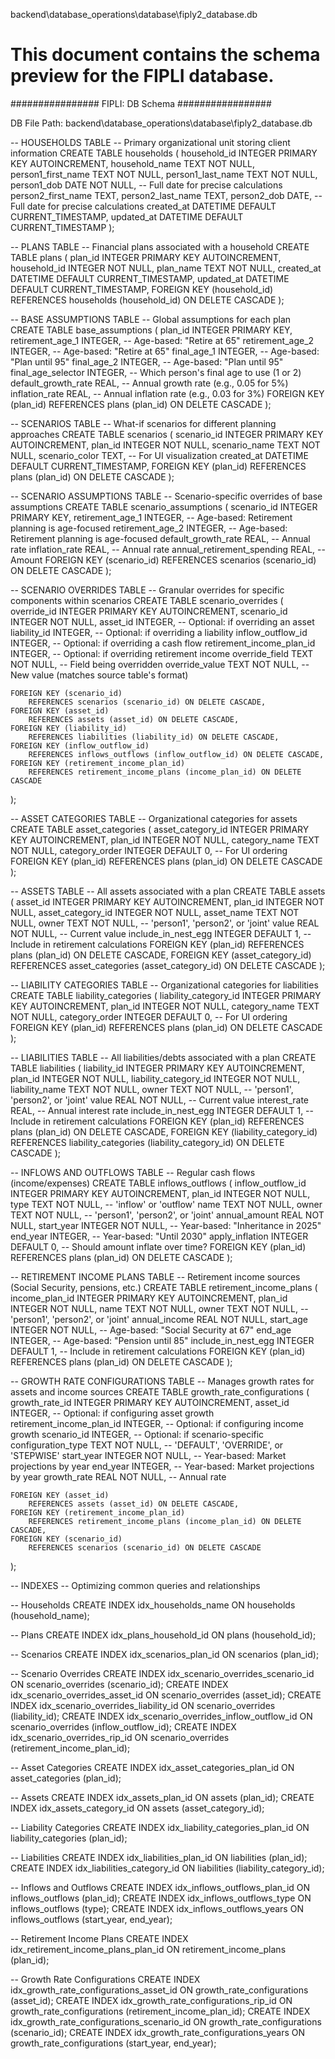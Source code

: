 backend\database_operations\database\fiply2_database.db

# This document contains the schema preview for the FIPLI database.

################ FIPLI: DB Schema #################

DB File Path: backend\database_operations\database\fiply2_database.db


-- HOUSEHOLDS TABLE
-- Primary organizational unit storing client information
CREATE TABLE households (
    household_id INTEGER PRIMARY KEY AUTOINCREMENT,
    household_name TEXT NOT NULL,
    person1_first_name TEXT NOT NULL,
    person1_last_name TEXT NOT NULL,
    person1_dob DATE NOT NULL,                      -- Full date for precise calculations
    person2_first_name TEXT,
    person2_last_name TEXT,
    person2_dob DATE,                               -- Full date for precise calculations
    created_at DATETIME DEFAULT CURRENT_TIMESTAMP,
    updated_at DATETIME DEFAULT CURRENT_TIMESTAMP
);

-- PLANS TABLE
-- Financial plans associated with a household
CREATE TABLE plans (
    plan_id INTEGER PRIMARY KEY AUTOINCREMENT,
    household_id INTEGER NOT NULL,
    plan_name TEXT NOT NULL,
    created_at DATETIME DEFAULT CURRENT_TIMESTAMP,
    updated_at DATETIME DEFAULT CURRENT_TIMESTAMP,
    FOREIGN KEY (household_id) REFERENCES households (household_id) ON DELETE CASCADE
);

-- BASE ASSUMPTIONS TABLE
-- Global assumptions for each plan
CREATE TABLE base_assumptions (
    plan_id INTEGER PRIMARY KEY,
    retirement_age_1 INTEGER,                       -- Age-based: "Retire at 65"
    retirement_age_2 INTEGER,                       -- Age-based: "Retire at 65"
    final_age_1 INTEGER,                           -- Age-based: "Plan until 95"
    final_age_2 INTEGER,                           -- Age-based: "Plan until 95"
    final_age_selector INTEGER,                     -- Which person's final age to use (1 or 2)
    default_growth_rate REAL,                      -- Annual growth rate (e.g., 0.05 for 5%)
    inflation_rate REAL,                           -- Annual inflation rate (e.g., 0.03 for 3%)
    FOREIGN KEY (plan_id) REFERENCES plans (plan_id) ON DELETE CASCADE
);

-- SCENARIOS TABLE
-- What-if scenarios for different planning approaches
CREATE TABLE scenarios (
    scenario_id INTEGER PRIMARY KEY AUTOINCREMENT,
    plan_id INTEGER NOT NULL,
    scenario_name TEXT NOT NULL,
    scenario_color TEXT,                            -- For UI visualization
    created_at DATETIME DEFAULT CURRENT_TIMESTAMP,
    FOREIGN KEY (plan_id) REFERENCES plans (plan_id) ON DELETE CASCADE
);

-- SCENARIO ASSUMPTIONS TABLE
-- Scenario-specific overrides of base assumptions
CREATE TABLE scenario_assumptions (
    scenario_id INTEGER PRIMARY KEY,
    retirement_age_1 INTEGER,                       -- Age-based: Retirement planning is age-focused
    retirement_age_2 INTEGER,                       -- Age-based: Retirement planning is age-focused
    default_growth_rate REAL,                      -- Annual rate
    inflation_rate REAL,                           -- Annual rate
    annual_retirement_spending REAL,                -- Amount
    FOREIGN KEY (scenario_id) REFERENCES scenarios (scenario_id) ON DELETE CASCADE
);

-- SCENARIO OVERRIDES TABLE
-- Granular overrides for specific components within scenarios
CREATE TABLE scenario_overrides (
    override_id INTEGER PRIMARY KEY AUTOINCREMENT,
    scenario_id INTEGER NOT NULL,
    asset_id INTEGER,                               -- Optional: if overriding an asset
    liability_id INTEGER,                           -- Optional: if overriding a liability
    inflow_outflow_id INTEGER,                      -- Optional: if overriding a cash flow
    retirement_income_plan_id INTEGER,              -- Optional: if overriding retirement income
    override_field TEXT NOT NULL,                   -- Field being overridden
    override_value TEXT NOT NULL,                   -- New value (matches source table's format)
    
    FOREIGN KEY (scenario_id) 
        REFERENCES scenarios (scenario_id) ON DELETE CASCADE,
    FOREIGN KEY (asset_id) 
        REFERENCES assets (asset_id) ON DELETE CASCADE,
    FOREIGN KEY (liability_id) 
        REFERENCES liabilities (liability_id) ON DELETE CASCADE,
    FOREIGN KEY (inflow_outflow_id) 
        REFERENCES inflows_outflows (inflow_outflow_id) ON DELETE CASCADE,
    FOREIGN KEY (retirement_income_plan_id)
        REFERENCES retirement_income_plans (income_plan_id) ON DELETE CASCADE
);

-- ASSET CATEGORIES TABLE
-- Organizational categories for assets
CREATE TABLE asset_categories (
    asset_category_id INTEGER PRIMARY KEY AUTOINCREMENT,
    plan_id INTEGER NOT NULL,
    category_name TEXT NOT NULL,
    category_order INTEGER DEFAULT 0,               -- For UI ordering
    FOREIGN KEY (plan_id) REFERENCES plans (plan_id) ON DELETE CASCADE
);

-- ASSETS TABLE
-- All assets associated with a plan
CREATE TABLE assets (
    asset_id INTEGER PRIMARY KEY AUTOINCREMENT,
    plan_id INTEGER NOT NULL,
    asset_category_id INTEGER NOT NULL,
    asset_name TEXT NOT NULL,
    owner TEXT NOT NULL,                           -- 'person1', 'person2', or 'joint'
    value REAL NOT NULL,                          -- Current value
    include_in_nest_egg INTEGER DEFAULT 1,        -- Include in retirement calculations
    FOREIGN KEY (plan_id) REFERENCES plans (plan_id) ON DELETE CASCADE,
    FOREIGN KEY (asset_category_id) REFERENCES asset_categories (asset_category_id) ON DELETE CASCADE
);

-- LIABILITY CATEGORIES TABLE
-- Organizational categories for liabilities
CREATE TABLE liability_categories (
    liability_category_id INTEGER PRIMARY KEY AUTOINCREMENT,
    plan_id INTEGER NOT NULL,
    category_name TEXT NOT NULL,
    category_order INTEGER DEFAULT 0,               -- For UI ordering
    FOREIGN KEY (plan_id) REFERENCES plans (plan_id) ON DELETE CASCADE
);

-- LIABILITIES TABLE
-- All liabilities/debts associated with a plan
CREATE TABLE liabilities (
    liability_id INTEGER PRIMARY KEY AUTOINCREMENT,
    plan_id INTEGER NOT NULL,
    liability_category_id INTEGER NOT NULL,
    liability_name TEXT NOT NULL,
    owner TEXT NOT NULL,                           -- 'person1', 'person2', or 'joint'
    value REAL NOT NULL,                          -- Current value
    interest_rate REAL,                           -- Annual interest rate
    include_in_nest_egg INTEGER DEFAULT 1,        -- Include in retirement calculations
    FOREIGN KEY (plan_id) REFERENCES plans (plan_id) ON DELETE CASCADE,
    FOREIGN KEY (liability_category_id) REFERENCES liability_categories (liability_category_id) ON DELETE CASCADE
);

-- INFLOWS AND OUTFLOWS TABLE
-- Regular cash flows (income/expenses)
CREATE TABLE inflows_outflows (
    inflow_outflow_id INTEGER PRIMARY KEY AUTOINCREMENT,
    plan_id INTEGER NOT NULL,
    type TEXT NOT NULL,                           -- 'inflow' or 'outflow'
    name TEXT NOT NULL,
    owner TEXT NOT NULL,                          -- 'person1', 'person2', or 'joint'
    annual_amount REAL NOT NULL,
    start_year INTEGER NOT NULL,                  -- Year-based: "Inheritance in 2025"
    end_year INTEGER,                             -- Year-based: "Until 2030"
    apply_inflation INTEGER DEFAULT 0,            -- Should amount inflate over time?
    FOREIGN KEY (plan_id) REFERENCES plans (plan_id) ON DELETE CASCADE
);

-- RETIREMENT INCOME PLANS TABLE
-- Retirement income sources (Social Security, pensions, etc.)
CREATE TABLE retirement_income_plans (
    income_plan_id INTEGER PRIMARY KEY AUTOINCREMENT,
    plan_id INTEGER NOT NULL,
    name TEXT NOT NULL,
    owner TEXT NOT NULL,                          -- 'person1', 'person2', or 'joint'
    annual_income REAL NOT NULL,
    start_age INTEGER NOT NULL,                   -- Age-based: "Social Security at 67"
    end_age INTEGER,                              -- Age-based: "Pension until 85"
    include_in_nest_egg INTEGER DEFAULT 1,        -- Include in retirement calculations
    FOREIGN KEY (plan_id) REFERENCES plans (plan_id) ON DELETE CASCADE
);

-- GROWTH RATE CONFIGURATIONS TABLE
-- Manages growth rates for assets and income sources
CREATE TABLE growth_rate_configurations (
    growth_rate_id INTEGER PRIMARY KEY AUTOINCREMENT,
    asset_id INTEGER,                               -- Optional: if configuring asset growth
    retirement_income_plan_id INTEGER,              -- Optional: if configuring income growth
    scenario_id INTEGER,                            -- Optional: if scenario-specific
    configuration_type TEXT NOT NULL,               -- 'DEFAULT', 'OVERRIDE', or 'STEPWISE'
    start_year INTEGER NOT NULL,                    -- Year-based: Market projections by year
    end_year INTEGER,                               -- Year-based: Market projections by year
    growth_rate REAL NOT NULL,                      -- Annual rate
    
    FOREIGN KEY (asset_id)
        REFERENCES assets (asset_id) ON DELETE CASCADE,
    FOREIGN KEY (retirement_income_plan_id)
        REFERENCES retirement_income_plans (income_plan_id) ON DELETE CASCADE,
    FOREIGN KEY (scenario_id)
        REFERENCES scenarios (scenario_id) ON DELETE CASCADE
);

-- INDEXES
-- Optimizing common queries and relationships

-- Households
CREATE INDEX idx_households_name ON households (household_name);

-- Plans
CREATE INDEX idx_plans_household_id ON plans (household_id);

-- Scenarios
CREATE INDEX idx_scenarios_plan_id ON scenarios (plan_id);

-- Scenario Overrides
CREATE INDEX idx_scenario_overrides_scenario_id ON scenario_overrides (scenario_id);
CREATE INDEX idx_scenario_overrides_asset_id ON scenario_overrides (asset_id);
CREATE INDEX idx_scenario_overrides_liability_id ON scenario_overrides (liability_id);
CREATE INDEX idx_scenario_overrides_inflow_outflow_id ON scenario_overrides (inflow_outflow_id);
CREATE INDEX idx_scenario_overrides_rip_id ON scenario_overrides (retirement_income_plan_id);

-- Asset Categories
CREATE INDEX idx_asset_categories_plan_id ON asset_categories (plan_id);

-- Assets
CREATE INDEX idx_assets_plan_id ON assets (plan_id);
CREATE INDEX idx_assets_category_id ON assets (asset_category_id);

-- Liability Categories
CREATE INDEX idx_liability_categories_plan_id ON liability_categories (plan_id);

-- Liabilities
CREATE INDEX idx_liabilities_plan_id ON liabilities (plan_id);
CREATE INDEX idx_liabilities_category_id ON liabilities (liability_category_id);

-- Inflows and Outflows
CREATE INDEX idx_inflows_outflows_plan_id ON inflows_outflows (plan_id);
CREATE INDEX idx_inflows_outflows_type ON inflows_outflows (type);
CREATE INDEX idx_inflows_outflows_years ON inflows_outflows (start_year, end_year);

-- Retirement Income Plans
CREATE INDEX idx_retirement_income_plans_plan_id ON retirement_income_plans (plan_id);

-- Growth Rate Configurations
CREATE INDEX idx_growth_rate_configurations_asset_id ON growth_rate_configurations (asset_id);
CREATE INDEX idx_growth_rate_configurations_rip_id ON growth_rate_configurations (retirement_income_plan_id);
CREATE INDEX idx_growth_rate_configurations_scenario_id ON growth_rate_configurations (scenario_id);
CREATE INDEX idx_growth_rate_configurations_years ON growth_rate_configurations (start_year, end_year);
